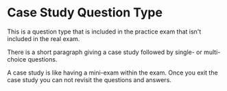 # Case Study Question Type

This is a question type that is included in the practice exam that isn't included in
the real exam.

There is a short paragraph giving a case study followed by single- or multi- choice questions.

A case study is like having a mini-exam within the exam. Once you exit the case study
you can not revisit the questions and answers.
